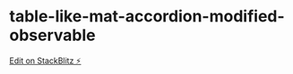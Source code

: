 # table-like-mat-accordion-modified-observable

[Edit on StackBlitz ⚡️](https://stackblitz.com/edit/table-like-mat-accordion-modified-observable)